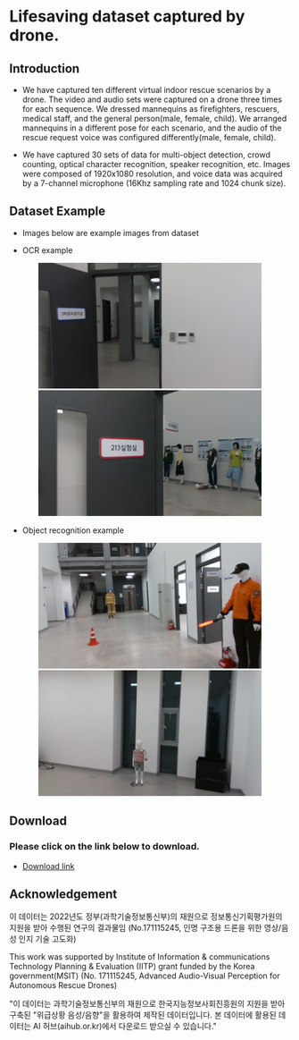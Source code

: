 # Lifesaving dataset captured by drone.

## Introduction
 * We have captured ten different virtual indoor rescue scenarios by a drone. The video and audio sets were captured on a drone three times for each sequence. We dressed mannequins as firefighters, rescuers, medical staff, and the general person(male, female, child). We arranged mannequins in a different pose for each scenario, and the audio of the rescue request voice was configured differently(male, female, child).

 * We have captured 30 sets of data for multi-object detection, crowd counting, optical character recognition, speaker recognition, etc. Images were composed of 1920x1080 resolution, and voice data was acquired by a 7-channel microphone (16Khz sampling rate and 1024 chunk size).


## Dataset Example
* Images below are example images from dataset

* OCR example
<p align='center'>
    <img src="./config/ocr_example_01.png" alt="drawing" width="400" />
    <img src="./config/ocr_example_02.png" alt="drawing" width ="400" />
</p>

* Object recognition example
<p align='center'>
    <img src="./config/human_example_01.png" alt="drawing" width="400" /> 
    <img src="./config/human_example_02.png" alt="drawing" width="400" /> 

</p>


## Download
### Please click on the link below to download.
* [Download link](http://gofile.me/5GdTf/nyq5Erduh)




## Acknowledgement

이 데이터는 2022년도 정부(과학기술정보통신부)의 재원으로 정보통신기획평가원의 지원을 받아 수행된 연구의 결과물임 (No.171115245, 인명 구조용 드론을 위한 영상/음성 인지 기술 고도화)

This work was supported by Institute of Information & communications Technology Planning & Evaluation (IITP) grant funded by the Korea government(MSIT) (No. 171115245, Advanced Audio-Visual Perception for Autonomous Rescue Drones)

"이 데이터는 과학기술정보통신부의 재원으로 한국지능정보사회진흥원의 지원을 받아 구축된 "위급상황 음성/음향"을 활용하여 제작된 데이터입니다. 본 데이터에 활용된 데이터는 AI 허브(aihub.or.kr)에서 다운로드 받으실 수 있습니다."
